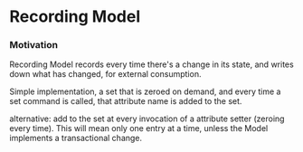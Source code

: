 # Recording Model

### Motivation

Recording Model records every time there's a change in its state, and writes
down what has changed, for external consumption.

Simple implementation, a set that is zeroed on demand, and every time a set
command is called, that attribute name is added to the set.

alternative: add to the set at every invocation of a attribute setter (zeroing
every time). This will mean only one entry at a time, unless the Model implements 
a transactional change.
